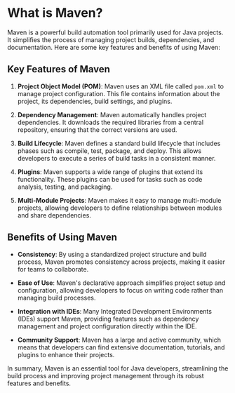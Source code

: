 # What is Maven?

Maven is a powerful build automation tool primarily used for Java projects. It simplifies the process of managing project builds, dependencies, and documentation. Here are some key features and benefits of using Maven:

## Key Features of Maven

1. **Project Object Model (POM)**: Maven uses an XML file called `pom.xml` to manage project configuration. This file contains information about the project, its dependencies, build settings, and plugins.

2. **Dependency Management**: Maven automatically handles project dependencies. It downloads the required libraries from a central repository, ensuring that the correct versions are used.

3. **Build Lifecycle**: Maven defines a standard build lifecycle that includes phases such as compile, test, package, and deploy. This allows developers to execute a series of build tasks in a consistent manner.

4. **Plugins**: Maven supports a wide range of plugins that extend its functionality. These plugins can be used for tasks such as code analysis, testing, and packaging.

5. **Multi-Module Projects**: Maven makes it easy to manage multi-module projects, allowing developers to define relationships between modules and share dependencies.

## Benefits of Using Maven

- **Consistency**: By using a standardized project structure and build process, Maven promotes consistency across projects, making it easier for teams to collaborate.

- **Ease of Use**: Maven's declarative approach simplifies project setup and configuration, allowing developers to focus on writing code rather than managing build processes.

- **Integration with IDEs**: Many Integrated Development Environments (IDEs) support Maven, providing features such as dependency management and project configuration directly within the IDE.

- **Community Support**: Maven has a large and active community, which means that developers can find extensive documentation, tutorials, and plugins to enhance their projects.

In summary, Maven is an essential tool for Java developers, streamlining the build process and improving project management through its robust features and benefits.